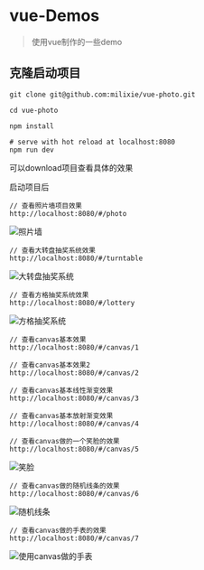 # vue-Demos

> 使用vue制作的一些demo

## 克隆启动项目

``` 
git clone git@github.com:milixie/vue-photo.git

cd vue-photo

npm install

# serve with hot reload at localhost:8080
npm run dev
```
可以download项目查看具体的效果

启动项目后

```
// 查看照片墙项目效果
http://localhost:8080/#/photo
```
![照片墙](http://7xj5et.com1.z0.glb.clouddn.com/vue/photo.gif)

```
// 查看大转盘抽奖系统效果
http://localhost:8080/#/turntable
```
![大转盘抽奖系统](http://7xj5et.com1.z0.glb.clouddn.com/vue/turntable.gif)
```
// 查看方格抽奖系统效果
http://localhost:8080/#/lottery
```
![方格抽奖系统](http://7xj5et.com1.z0.glb.clouddn.com/vue/lottery.gif)
```
// 查看canvas基本效果
http://localhost:8080/#/canvas/1
```
```
// 查看canvas基本效果2
http://localhost:8080/#/canvas/2
```
```
// 查看canvas基本线性渐变效果
http://localhost:8080/#/canvas/3
```
```
// 查看canvas基本放射渐变效果
http://localhost:8080/#/canvas/4
```
```
// 查看canvas做的一个笑脸的效果
http://localhost:8080/#/canvas/5
```
![笑脸](http://7xj5et.com1.z0.glb.clouddn.com/vue/canvas5.gif)

```
// 查看canvas做的随机线条的效果
http://localhost:8080/#/canvas/6
```
![随机线条](http://7xj5et.com1.z0.glb.clouddn.com/vue/canvas6.gif)

```
// 查看canvas做的手表的效果
http://localhost:8080/#/canvas/7
```
![使用canvas做的手表](http://7xj5et.com1.z0.glb.clouddn.com/vue/canvas7.gif)






